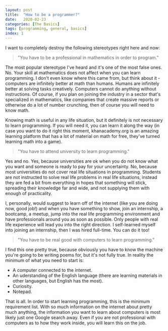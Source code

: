 ```yaml
---
layout: post
title:  "How to be a programmer?"
date:   2020-02-23
categories: [The Basics]
tags: [programming, general, basics]
index: 1
---
```


I want to completely destroy the following stereotypes right here and now: 

> "You have to be a professional in mathematics in order to program."

The most popular stereotype I've heard and it's one of the most false ones. No. Your skill at mathematics does not affect when you can learn programming. I don't even know where this came from, but think about it - computers are infinitely better at math than humans. Humans are infinitely better at solving tasks creatively. Computers cannot do anything without instructions. Of course, if you plan on joining the industry in a sector that's specialized in mathematics, like companies that create massive reports or otherwise do a lot of number crunching, then of course you will need to know math. 

 Knowing math is useful in any life situation, but it definitely is not necessary to learn programming. If you will need it, you can learn it along the way (in case you want to do it right this moment, khanacademy.org is an amazing learning platform that has a lot of material on math for free, they've turned learning math into a game). 

> "You have to attend university to learn programming."

Yes and no. Yes, because universities are ok when you do not know what you want and someone is ready to pay for your uncertainty. No, because most universities do not cover real life situations in programming. Students are not instructed to solve real life problems in real life situations, instead they are fed a bit from everything in hopes that something will stick, spreading their knowledge far and wide, and not supplying them with enough of practicality. 

I, personally, would suggest to learn off of the internet (like you are doing now, good job!) and when you have something to show, join an internship, a bootcamp, a meetup, jump into the real life programming environment and have professionals around you as soon as possible. Only people with real life experience will lead you into the right direction. I self-learned myself into joining an internship, then I was hired full-time. You can do it too! 

> "You have to be real good with computers to learn programming."

I find this one pretty true, because obviously you have to know the machine you're going to be writing poems for, but it's not fully true. In reality the minimum of what you need to start is:

* A computer connected to the internet.
* An uderstanding of the English language (there are learning materials in other languages, but English has the most).
* Curiosity.
* Notepad.

That is all. In order to start learning programming, this is the minimum requirement list. With so much information on the internet about pretty much anything, the information you want to learn about computers is most likely just one Google search away. Even if you are not professional with computers as to how they work inside, you will learn this on the job.
